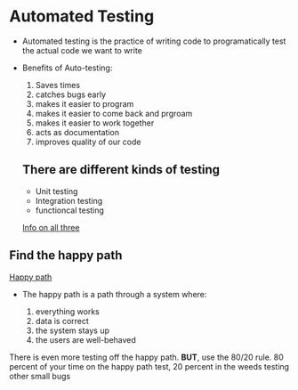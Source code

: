 # Automated Testing

* Automated testing is the practice of writing code to programatically test the actual code we want to write

* Benefits of Auto-testing:

  1. Saves times
  2. catches bugs early
  3. makes it easier to program
  4. makes it easier to come back and prgroam
  5. makes it easier to work together
  6. acts as documentation
  7. improves quality of our code

  ## There are different kinds of testing

  * Unit testing
  * Integration testing
  * functioncal testing 

  [Info on all three](https://codeutopia.net/blog/2015/04/11/what-are-unit-testing-integration-testing-and-functional-testing/)


## Find the happy path

[Happy path](https://effectivecio.com/2009/11/02/the-happy-path/)

* The happy path is a path through a system where:

  1. everything works
  2. data is correct
  3. the system stays up
  4. the users are well-behaved

There is even more testing off the happy path. **BUT**, use the 80/20 rule. 80 percent of your time on the happy path test, 20 percent in the weeds testing other small bugs




